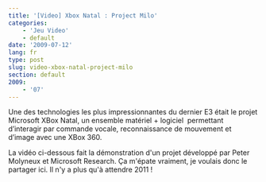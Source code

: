 ```yaml
---
title: '[Video] Xbox Natal : Project Milo'
categories:
    - 'Jeu Video'
    - default
date: '2009-07-12'
lang: fr
type: post
slug: video-xbox-natal-project-milo
section: default
2009:
    - '07'
---
```


Une des technologies les plus impressionnantes du dernier E3 était le projet Microsoft XBox Natal, un ensemble matériel + logiciel  permettant d’interagir par commande vocale, reconnaissance de mouvement et d’image avec une XBox 360.

<!--more-->

La vidéo ci-dessous fait la démonstration d'un projet développé par Peter Molyneux et Microsoft Research. Ça m'épate vraiment, je voulais donc le partager ici. Il n'y a plus qu'à attendre 2011&nbsp;!